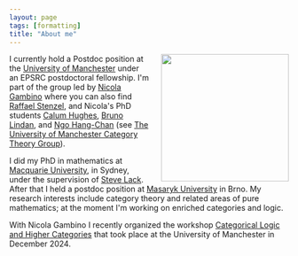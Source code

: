 ```yaml
---
layout: page
tags: [formatting]
title: "About me"
---
```


<a><img src="http://gtendas.github.io/assets/foto.jpg" align="right" width="230"  style="margin-left: 20px" ></a>


I currently hold a Postdoc position at the [University of Manchester](https://www.maths.manchester.ac.uk/) under an EPSRC postdoctoral fellowship. I'm part of the group led by <a href="https://personalpages.manchester.ac.uk/staff/nicola.gambino/">Nicola Gambino</a> where you can also find <a href="https://sites.google.com/view/stenzel/home">Raffael Stenzel</a>, and Nicola's PhD students <a href="https://calum-hughes.github.io/">Calum Hughes</a>, <a href="https://bpl28.user.srcf.net/">Bruno Lindan</a>, and <a href="https://sites.google.com/view/ngo-hang-chan/home">Ngo Hang-Chan</a> (see <a href="https://manchester-ct.github.io/index.html">The University of Manchester Category Theory Group</a>).

I did my PhD in mathematics at [Macquarie University](https://mq.edu.au), in Sydney, under the supervision of <a href="https://researchers.mq.edu.au/en/persons/steve-lack">Steve Lack</a>. After that I held a postdoc position at [Masaryk University](https://www.muni.cz/en) in Brno. My research interests include category theory and related areas of pure mathematics; at the moment I'm working on enriched categories and logic.

With Nicola Gambino I recently organized the workshop [Categorical Logic and Higher Categories](https://gtendas.github.io/clhc/) that took place at the University of Manchester in December 2024.
